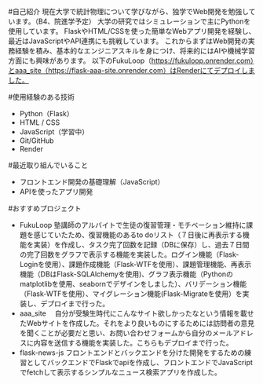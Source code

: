 #自己紹介
現在大学で統計物理について学びながら、独学でWeb開発を勉強しています。（B4、院進学予定）
大学の研究ではシミュレーションで主にPythonを使用しています。
FlaskやHTML/CSSを使った簡単なWebアプリ開発を経験し、最近はJavaScriptやAPI連携にも挑戦しています。
これからまずはWeb開発の実務経験を積み、基本的なエンジニアスキルを身につけ、将来的にはAIや機械学習方面にも興味があります。
以下のFukuLoop（https://fukuloop.onrender.com）とaaa_site（https://flask-aaa-site.onrender.com）はRenderにてデプロイしました。

#使用経験のある技術
- Python（Flask）
- HTML / CSS
- JavaScript（学習中）
- Git/GitHub
- Render

#最近取り組んでいること
- フロントエンド開発の基礎理解（JavaScript）
- APIを使ったアプリ開発

#おすすめプロジェクト
- FukuLoop
  塾講師のアルバイトで生徒の復習管理・モチベーション維持に課題を感じていたため、復習機能のあるto doリスト（７日後に再表示する機能を実装）を作成し、タスク完了回数を記録（DBに保存）し、過去７日間の完了回数をグラフで表示する機能を実装した。ログイン機能（Flask-Loginを使用）、課題作成機能（Flask-WTFを使用）、課題管理機能、再表示機能（DBはFlask-SQLAlchemyを使用)、グラフ表示機能（Pythonのmatplotlibを使用、seabornでデザインをしました）、バリデーション機能（Flask-WTFを使用）、マイグレーション機能(Flask-Migrateを使用）を実装し、デプロイまで行った。
- aaa_site
　自分が受験生時代にこんなサイト欲しかったなという情報を載せたWebサイトを作成した。それをより良いものにするためには訪問者の意見を聞くことが必要だと思い、お問い合わせフォームから自分のメールアドレスに内容を送信する機能を実装した。こちらもデプロイまで行った。
- flask-news-js
  フロントエンドとバックエンドを分けた開発をするための練習としてバックエンドでFlaskでapiを作成し、フロントエンドでJavaScriptでfetchして表示するシンプルなニュース検索アプリを作成した。

